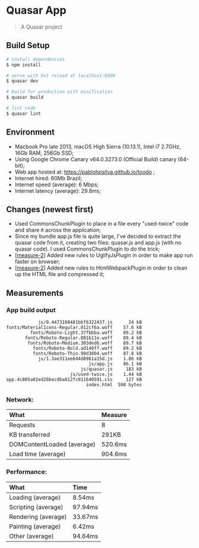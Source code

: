 # Quasar App

> A Quasar project

## Build Setup

``` bash
# install dependencies
$ npm install

# serve with hot reload at localhost:8080
$ quasar dev

# build for production with minification
$ quasar build

# lint code
$ quasar lint
```


## Environment
* Macbook Pro late 2013, macOS High Sierra (10.13.1), Intel i7 2.7GHz, 16Gb RAM, 256Gb SSD;
* Using Google Chrome Canary v64.0.3273.0 (Official Build) canary (64-bit);
* Web app hosted at: https://pablohpsilva.github.io/toodo ;
* Internet hired: 60Mb Brazil;
* Internet speed (average): 6 Mbps;
* Internet latency (average): 29.8ms;

## Changes (newest first)

* Used CommonsChunkPlugin to place in a file every "used-twice" code and share it across the application;
* Since my bundle app.js file is quite large, I've decided to extract the quasar code from it, creating two files: quasar.js and app.js (with no quasar code). I used CommonsChunkPlugin to do the trick;
* [[measure-2](https://github.com/pablohpsilva/toodo/tree/measure-2)] Added new rules to UglifyJsPlugin in order to make app run faster on browser;
* [[measure-2](https://github.com/pablohpsilva/toodo/tree/measure-2)] Added new rules to HtmlWebpackPlugin in order to clean up the HTML file and compressed it;

## Measurements

### App build output
```
            js/0.4473108481bbf6322437.js      24 kB
fonts/MaterialIcons-Regular.012cf6a.woff    57.6 kB
         fonts/Roboto-Light.37fbbba.woff    89.2 kB
       fonts/Roboto-Regular.081b11e.woff    89.4 kB
        fonts/Roboto-Medium.303ded6.woff    89.7 kB
          fonts/Roboto-Bold.ad140ff.woff    89.2 kB
          fonts/Roboto-Thin.90d3804.woff    87.8 kB
            js/1.3ae311ee644d8961a15d.js    1.86 kB
                               js/app.js    86.1 kB
                            js/quasar.js     183 kB
                        js/used-twice.js    1.44 kB
app.4c805a02ed26becdba812fc011640591.css     127 kB
                              index.html  598 bytes
```

### Network:

|    What                     |   Measure   |
|:----------------------------|:------------|
|    Requests                 |      8      |
| KB transferred              |    291KB    |
| DOMContentLoaded (average)  |   520.6ms   |
| Load time (average)         |   904.6ms   |


### Performance:

|      What             |   Time    |
|:----------------------|:----------|
| Loading (average)     | 8.54ms    |
| Scripting (average)   | 97.94ms   |
| Rendering (average)   | 33.67ms   |
| Painting (average)    | 6.42ms    |
| Other (average)       | 94.64ms   |

<!--
var sum = (arr) => arr.reduce((acc, curr) => curr + acc, 0)

// Measures:
var measuresDOMContentLoadedMilliseconds = [544, 181, 258, 190, 1430]
var measuresLoadTimeMilliseconds         = [1120, 449, 628, 376, 1950]
var measuresLoadingMilliseconds          = [8.5, 8.6, 8.6, 8.7, 8.3]
var measuresScriptingMilliseconds        = [101.8, 92.3, 96.2, 102.4, 97]
var measuresRenderingMilliseconds        = [33, 33.8, 31.9, 37.1, 32.6]
var measuresPaintingMilliseconds         = [6.8, 6.2, 6, 7.3, 5.8]
var measuresOtherMilliseconds            = [92.2, 93.3, 99.4, 98.3, 90]


var measures = [
  measuresDOMContentLoadedMilliseconds,
  measuresLoadTimeMilliseconds,
  measuresLoadingMilliseconds,
  measuresScriptingMilliseconds,
  measuresRenderingMilliseconds,
  measuresPaintingMilliseconds,
  measuresOtherMilliseconds
]

console.log(measures.map(el => sum(el) / el.length))

// console:
[
  520.6,
  904.6,
  8.54,
  97.94,
  33.67,
  6.42,
  94.64
]

-->
